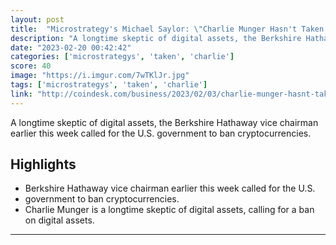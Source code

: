 ```yaml
---
layout: post
title:  "Microstrategy's Michael Saylor: \"Charlie Munger Hasn't Taken the Time to Study Bitcoin\""
description: "A longtime skeptic of digital assets, the Berkshire Hathaway vice chairman earlier this week called for the U.S. government to ban cryptocurrencies."
date: "2023-02-20 00:42:42"
categories: ['microstrategys', 'taken', 'charlie']
score: 40
image: "https://i.imgur.com/7wTKlJr.jpg"
tags: ['microstrategys', 'taken', 'charlie']
link: "http://coindesk.com/business/2023/02/03/charlie-munger-hasnt-taken-the-time-to-study-bitcoin-microstrategys-michael-saylor/"
---
```


A longtime skeptic of digital assets, the Berkshire Hathaway vice chairman earlier this week called for the U.S. government to ban cryptocurrencies.

## Highlights

- Berkshire Hathaway vice chairman earlier this week called for the U.S.
- government to ban cryptocurrencies.
- Charlie Munger is a longtime skeptic of digital assets, calling for a ban on digital assets.

---
